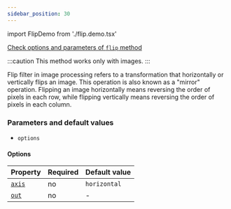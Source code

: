 ```yaml
---
sidebar_position: 30
---
```


import FlipDemo from './flip.demo.tsx'

[Check options and parameters of `flip` method](https://image-js.github.io/image-js-typescript/classes/Image.html#flip 'github.io link')

:::caution
This method works only with images.
:::

Flip filter in image processing refers to a transformation that horizontally or vertically flips an image. This operation is also known as a "mirror" operation. Flipping an image horizontally means reversing the order of pixels in each row, while flipping vertically means reversing the order of pixels in each column.

<FlipDemo />

### Parameters and default values

- `options`

#### Options

| Property                                                                                  | Required | Default value |
| ----------------------------------------------------------------------------------------- | -------- | ------------- |
| [`axis`](https://image-js.github.io/image-js-typescript/interfaces/FlipOptions.html#axis) | no       | `horizontal`  |
| [`out`](https://image-js.github.io/image-js-typescript/interfaces/FlipOptions.html#out)   | no       | -             |
